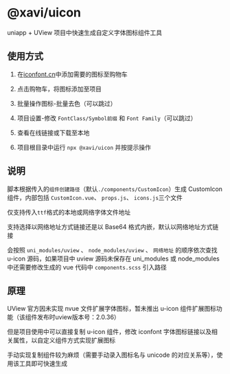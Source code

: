 # @xavi/uicon

uniapp + UView 项目中快速生成自定义字体图标组件工具

## 使用方式

1. 在[iconfont.cn](https://www.iconfont.cn/)中添加需要的图标至购物车

2. 点击购物车，将图标添加至项目

3. 批量操作图标-批量去色（可以跳过）

4. 项目设置-修改 `FontClass/Symbol前缀` 和 `Font Family`（可以跳过）

5. 查看在线链接或下载至本地

6. 项目根目录中运行 `npx @xavi/uicon` 并按提示操作

## 说明

脚本根据传入的`组件创建路径`（默认`./components/CustomIcon`）生成 CustomIcon 组件，内部包括 `CustomIcon.vue`、 `props.js`、 `icons.js`三个文件

仅支持传入`ttf`格式的本地或网络字体文件地址

支持选择以网络地址方式链接还是以 Base64 格式内嵌，默认以网络地址方式链接

会按照 `uni_modules/uview` 、 `node_modules/uview` 、 `网络地址` 的顺序依次查找 u-icon 源码，如果项目中 uview 源码未保存在 uni_modules 或 node_modules 中还需要修改生成的 vue 代码中 `components.scss` 引入路径

## 原理

UView 官方因未实现 nvue 文件扩展字体图标，暂未推出 u-icon 组件扩展图标功能（该组件发布时uview版本号：2.0.36）

但是项目使用中可以直接复制 u-icon 组件，修改 iconfont 字体图标链接以及相关属性，以自定义组件方式实现扩展图标

手动实现复制组件较为麻烦（需要手动录入图标名与 unicode 的对应关系等），使用该工具即可快速生成
